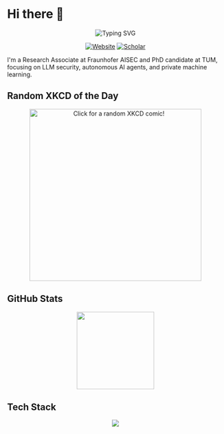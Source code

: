 # Hi there 👋

<div align="center">
  <img src="https://readme-typing-svg.demolab.com?font=Fira+Code&pause=1000&color=FFFFFF&center=true&vCenter=true&width=470&lines=Research+Associate+@+Fraunhofer+AISEC;PhD+Candidate+@+TUM" alt="Typing SVG" />
  
  [![Website](https://img.shields.io/badge/Website-paulsava.github.io-blue?style=flat-square&logo=github)](https://paulsava.github.io)
  [![Scholar](https://img.shields.io/badge/Google_Scholar-Profile-blue?style=flat-square&logo=google-scholar)](https://scholar.google.com/citations?user=a2-nX-kAAAAJ)
</div>

I'm a Research Associate at Fraunhofer AISEC and PhD candidate at TUM, focusing on LLM security, autonomous AI agents, and private machine learning.

## Random XKCD of the Day
<div align="center">
  <a href="https://c.xkcd.com/random/comic/">
    <img src="https://imgs.xkcd.com/comics/machine_learning.png" width="400" alt="Click for a random XKCD comic!">
  </a>
</div>

## GitHub Stats

<div align="center">
  <img height="180em" src="https://github-readme-stats.vercel.app/api?username=paulsava&show_icons=true&theme=tokyonight&include_all_commits=true&count_private=true&hide_border=true"/>
</div>

## Tech Stack

<div align="center">
  <img src="https://skillicons.dev/icons?i=python,pytorch,tensorflow,docker,git,linux" />
</div> 
